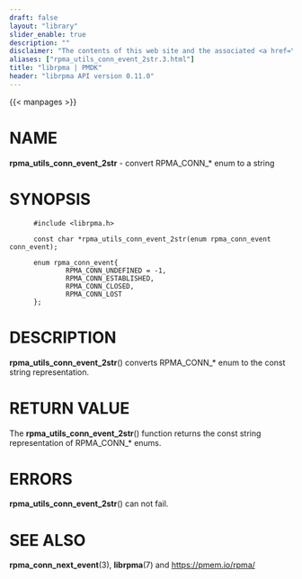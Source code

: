 ```yaml
---
draft: false
layout: "library"
slider_enable: true
description: ""
disclaimer: "The contents of this web site and the associated <a href=\"https://github.com/pmem\">GitHub repositories</a> are BSD-licensed open source."
aliases: ["rpma_utils_conn_event_2str.3.html"]
title: "librpma | PMDK"
header: "librpma API version 0.11.0"
---
```

{{< manpages >}}

[comment]: <> (SPDX-License-Identifier: BSD-3-Clause)
[comment]: <> (Copyright 2020-2022, Intel Corporation)

NAME
====

**rpma\_utils\_conn\_event\_2str** - convert RPMA\_CONN\_\* enum to a
string

SYNOPSIS
========

          #include <librpma.h>

          const char *rpma_utils_conn_event_2str(enum rpma_conn_event conn_event);

          enum rpma_conn_event{
                  RPMA_CONN_UNDEFINED = -1,
                  RPMA_CONN_ESTABLISHED,
                  RPMA_CONN_CLOSED,
                  RPMA_CONN_LOST
          };

DESCRIPTION
===========

**rpma\_utils\_conn\_event\_2str**() converts RPMA\_CONN\_\* enum to the
const string representation.

RETURN VALUE
============

The **rpma\_utils\_conn\_event\_2str**() function returns the const
string representation of RPMA\_CONN\_\* enums.

ERRORS
======

**rpma\_utils\_conn\_event\_2str**() can not fail.

SEE ALSO
========

**rpma\_conn\_next\_event**(3), **librpma**(7) and https://pmem.io/rpma/
